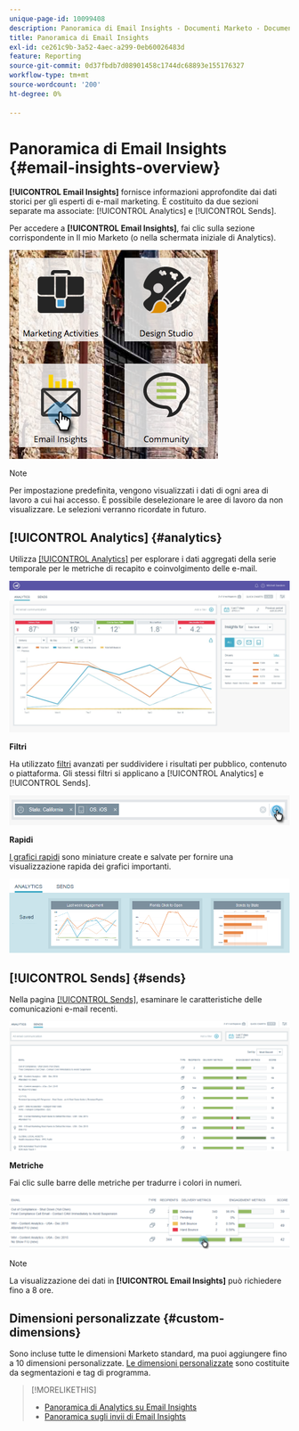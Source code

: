```yaml
---
unique-page-id: 10099408
description: Panoramica di Email Insights - Documenti Marketo - Documentazione del prodotto
title: Panoramica di Email Insights
exl-id: ce261c9b-3a52-4aec-a299-0eb60026483d
feature: Reporting
source-git-commit: 0d37fbdb7d08901458c1744dc68893e155176327
workflow-type: tm+mt
source-wordcount: '200'
ht-degree: 0%

---
```


# Panoramica di Email Insights {#email-insights-overview}

**[!UICONTROL Email Insights]** fornisce informazioni approfondite dai dati storici per gli esperti di e-mail marketing. È costituito da due sezioni separate ma associate: [!UICONTROL Analytics] e [!UICONTROL Sends].

Per accedere a **[!UICONTROL Email Insights]**, fai clic sulla sezione corrispondente in Il mio Marketo (o nella schermata iniziale di Analytics).

![](assets/icon.png)

>[!NOTE]
>
>Per impostazione predefinita, vengono visualizzati i dati di ogni area di lavoro a cui hai accesso. È possibile deselezionare le aree di lavoro da non visualizzare. Le selezioni verranno ricordate in futuro.

## [!UICONTROL Analytics] {#analytics}

Utilizza [[!UICONTROL Analytics]](/help/marketo/product-docs/reporting/email-insights/email-insights-analytics-overview.md) per esplorare i dati aggregati della serie temporale per le metriche di recapito e coinvolgimento delle e-mail.

![](assets/emailanalytics.jpg)

**Filtri**

Ha utilizzato [filtri](/help/marketo/product-docs/reporting/email-insights/filtering-in-email-insights.md) avanzati per suddividere i risultati per pubblico, contenuto o piattaforma. Gli stessi filtri si applicano a [!UICONTROL Analytics] e [!UICONTROL Sends].

![](assets/filter.png)

**Rapidi**

[I grafici rapidi](/help/marketo/product-docs/reporting/email-insights/email-insights-quick-charts.md) sono miniature create e salvate per fornire una visualizzazione rapida dei grafici importanti.

![](assets/three.png)

## [!UICONTROL Sends] {#sends}

Nella pagina [[!UICONTROL Sends]](/help/marketo/product-docs/reporting/email-insights/email-insights-sends-overview.md), esaminare le caratteristiche delle comunicazioni e-mail recenti.

![](assets/two.png)

**Metriche**

Fai clic sulle barre delle metriche per tradurre i colori in numeri.

![](assets/delivery-metrics.png)

>[!NOTE]
>
>La visualizzazione dei dati in **[!UICONTROL Email Insights]** può richiedere fino a 8 ore.

## Dimensioni personalizzate {#custom-dimensions}

Sono incluse tutte le dimensioni Marketo standard, ma puoi aggiungere fino a 10 dimensioni personalizzate. [Le dimensioni personalizzate](/help/marketo/product-docs/reporting/email-insights/custom-dimensions-for-email-insights.md) sono costituite da segmentazioni e tag di programma.

>[!MORELIKETHIS]
>
>* [Panoramica di Analytics su Email Insights](/help/marketo/product-docs/reporting/email-insights/email-insights-analytics-overview.md)
>* [Panoramica sugli invii di Email Insights](/help/marketo/product-docs/reporting/email-insights/email-insights-sends-overview.md)
